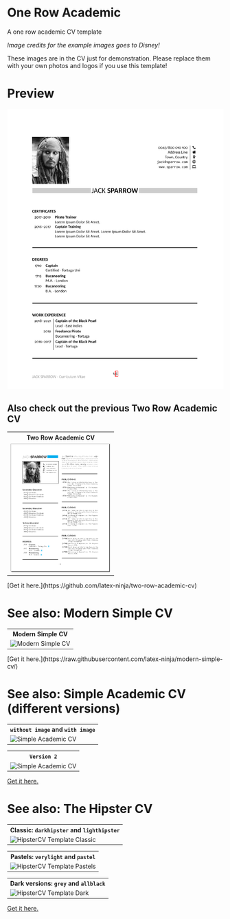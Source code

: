 # One Row Academic
A one row academic CV template


*Image credits for the example images goes to Disney!*

These images are in the CV just for demonstration.
Please replace them with your own photos and logos if you use this template!

# Preview 
![One Row Academic CV](https://github.com/latex-ninja/One-Row-Academic-CV/blob/master/onerow-academic-preview-1.png)


## Also check out the previous Two Row Academic CV
<table width="100%" margin-left="auto" margin-right="auto">
	<tr>
		<th>Two Row Academic CV</th>
	</tr>
	<tr>
		<td>
			<img src="https://github.com/latex-ninja/two-row-academic-cv/blob/master/two-row-academic-cv.png" 
				alt="One Row Academic CV"
				height="300"/>
		</td>
	</tr>			
</table>
[Get it here.](https://github.com/latex-ninja/two-row-academic-cv)

# See also: Modern Simple CV
<table width="100%" margin-left="auto" margin-right="auto">
	<tr>
		<th>Modern Simple CV</th>
	</tr>
	<tr>
		<td>
			<img src="https://github.com/latex-ninja/hipster-cv/blob/master/previews/modern-simple-cv.png" 
				alt="Modern Simple CV"
				height="300"/>
		</td>
	</tr>			
</table>
[Get it here.](https://raw.githubusercontent.com/latex-ninja/modern-simple-cv/)

# See also: Simple Academic CV (different versions)

<table width="100%" margin-left="auto" margin-right="auto">
	<tr>
		<th><code>without image</code> and <code>with image</code></th>
	</tr>
	<tr>
		<td>
			<img src="https://github.com/latex-ninja/hipster-cv/blob/master/previews/academic-cvs.png" 
				alt="Simple Academic CV"
				height="300"/>
		</td>
	</tr>			
</table>

<table width="100%" margin-left="auto" margin-right="auto">
	<tr>
		<th><code>Version 2</code></th>
	</tr>
	<tr>
		<td>
			<img src="https://github.com/latex-ninja/simple-academic-resume/blob/master/simple-acad-cv.png" 
				alt="Simple Academic CV"
				height="300"/>
		</td>
	</tr>			
</table>

[Get it here.](https://github.com/latex-ninja/simple-academic-resume)

# See also: The Hipster CV

<table width="100%" margin-left="auto" margin-right="auto">
	<tr>
		<th>Classic: <code>darkhipster</code> and <code>lighthipster</code></th>
	</tr>
	<tr>
		<td>
			<img src="https://github.com/latex-ninja/hipster-cv/blob/master/previews/classic-hipstercvs.png" 
				alt="HipsterCV Template Classic"
				height="300"/>
		</td>
	</tr>			
</table>

<table width="100%" margin-left="auto" margin-right="auto">
	<tr>
		<th>Pastels: <code>verylight</code> and <code>pastel</code></th>
	</tr>
	<tr>
		<td>
			<img src="https://github.com/latex-ninja/hipster-cv/blob/master/previews/pastels-hipstercv.png" 
				alt="HipsterCV Template Pastels"
				height="300" />
		</td>
	</tr>			
</table>

<table width="100%" margin-left="auto" margin-right="auto">
	<tr>
		<th>Dark versions: <code>grey</code> and <code>allblack</code></th>
	</tr>
	<tr>
		<td>
			<img src="https://github.com/latex-ninja/hipster-cv/blob/master/previews/dark-hipster-cvs.png" 
				alt="HipsterCV Template Dark" 
				height="300"/>
		</td>
	</tr>			
</table>

[Get it here.](https://github.com/latex-ninja/hipster-cv/)

